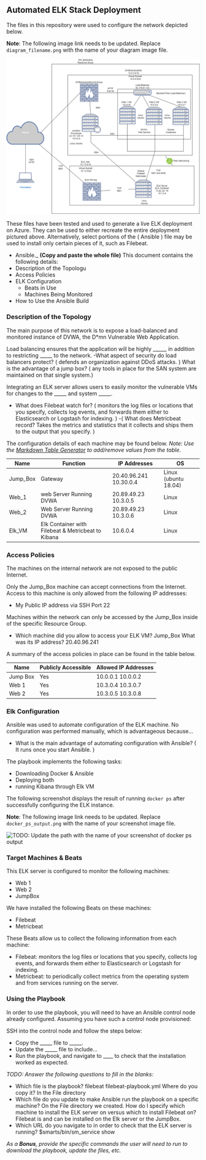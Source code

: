 ## Automated ELK Stack Deployment

The files in this repository were used to configure the network depicted below.

**Note**: The following image link needs to be updated. Replace `diagram_filename.png` with the name of your diagram image file.  

  ![ELK Project](Diagrams/image.png)

These files have been tested and used to generate a live ELK deployment on Azure. They can be used to either recreate the entire deployment pictured above. Alternatively, select portions of the ( Ansible ) file may be used to install only certain pieces of it, such as Filebeat.

  - Ansible._
**(Copy and paste the whole file)**
This document contains the following details:
- Description of the Topologu
- Access Policies
- ELK Configuration
  - Beats in Use
  - Machines Being Monitored
- How to Use the Ansible Build


### Description of the Topology

The main purpose of this network is to expose a load-balanced and monitored instance of DVWA, the D*mn Vulnerable Web Application.

Load balancing ensures that the application will be highly _____, in addition to restricting _____ to the network.
-What aspect of security do load balancers protect? ( defends an organization against DDoS attacks. ) What is the advantage of a jump box? ( any tools in place for the SAN system are maintained on that single system.)

Integrating an ELK server allows users to easily monitor the vulnerable VMs for changes to the _____ and system _____.
- What does Filebeat watch for? ( monitors the log files or locations that you specify, collects log events, and forwards them either to Elasticsearch or Logstash for indexing. )
-( What does Metricbeat record? Takes the metrics and statistics that it collects and ships them to the output that you specify. )

The configuration details of each machine may be found below.
_Note: Use the [Markdown Table Generator](http://www.tablesgenerator.com/markdown_tables) to add/remove values from the table_.

| Name     | Function                                           | IP Addresses            | OS                   |
|----------|----------------------------------------------------|-------------------------|----------------------|
| Jump_Box | Gateway                                            | 20.40.96.241  10.30.0.4 | Linux (ubuntu 18.04) |
| Web_1    | web Server Running DVWA                            | 20.89.49.23  10.3.0.5   | Linux                |
| Web_2    | Web Server Running DVWA                            | 20.89.49.23  10.3.0.6   | Linux                |
| Elk_VM   | Elk Container with Filebeat & Metricbeat to Kibana | 10.6.0.4                | Linux                |

### Access Policies

The machines on the internal network are not exposed to the public Internet. 

Only the Jump_Box machine can accept connections from the Internet. Access to this machine is only allowed from the following IP addresses:
- My Public IP address via SSH Port 22

Machines within the network can only be accessed by the Jump_Box inside of the specific Resource Group.
- Which machine did you allow to access your ELK VM? Jump_Box What was its IP address? 20.40.96.241

A summary of the access policies in place can be found in the table below.

| Name     | Publicly Accessible | Allowed IP Addresses |
|----------|---------------------|----------------------|
| Jump Box | Yes                 | 10.0.0.1 10.0.0.2    |
| Web 1    | Yes                 | 10.3.0.4 10.3.0.7    |
| Web 2    | Yes                 | 10.3.0.5 10.3.0.8    |

### Elk Configuration

Ansible was used to automate configuration of the ELK machine. No configuration was performed manually, which is advantageous because...
- What is the main advantage of automating configuration with Ansible? ( It runs once you start Ansible. )

The playbook implements the following tasks:
- Downloading Docker & Ansible
- Deploying both
- running Kibana through Elk VM

The following screenshot displays the result of running `docker ps` after successfully configuring the ELK instance.

**Note**: The following image link needs to be updated. Replace `docker_ps_output.png` with the name of your screenshot image file.  


![TODO: Update the path with the name of your screenshot of docker ps output](Images/docker_ps_output.png)

### Target Machines & Beats
This ELK server is configured to monitor the following machines:
- Web 1 
- Web 2
- JumpBox

We have installed the following Beats on these machines:
- Filebeat
- Metricbeat

These Beats allow us to collect the following information from each machine:
- Filebeat: monitors the log files or locations that you specify, collects log events, and forwards them either to Elasticsearch or Logstash for indexing.
- Metricbeat: to periodically collect metrics from the operating system and from services running on the server.

### Using the Playbook
In order to use the playbook, you will need to have an Ansible control node already configured. Assuming you have such a control node provisioned: 

SSH into the control node and follow the steps below:
- Copy the _____ file to _____.
- Update the _____ file to include...
- Run the playbook, and navigate to ____ to check that the installation worked as expected.

_TODO: Answer the following questions to fill in the blanks:_
- Which file is the playbook? filebeat filebeat-playbook.yml Where do you copy it? In the File directory
- Which file do you update to make Ansible run the playbook on a specific machine? On the File directory we created. How do I specify which machine to install the ELK server on versus which to install Filebeat on? Filebeat is and can be installed on the Elk server or the JumpBox.
- Which URL do you navigate to in order to check that the ELK server is running? $smarts/bin/sm_service show

_As a **Bonus**, provide the specific commands the user will need to run to download the playbook, update the files, etc._
